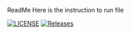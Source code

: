 ReadMe
Here is the instruction to run file

[![LICENSE](https://img.shields.io/github/license/<HtetEindraWai11>/sem.svg?style=flat-square)](https://github.com/<HtetEindraWai11>/sem/blob/master/LICENSE)
[![Releases](https://img.shields.io/github/release/<HtetEindraWai11>/sem/all.svg?style=flat-square)](https://github.com/<HtetEindraWai11>/sem/releases)